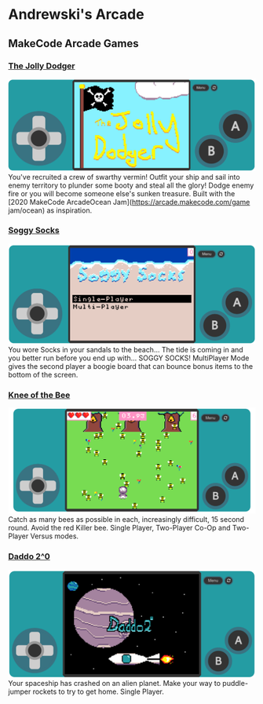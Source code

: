 # Andrewski's Arcade
## MakeCode Arcade Games
### [The Jolly Dodger](https://andrew-ski.github.io/The_jolly_dodger/)
[<img src="thejollydodger.png">](https://andrew-ski.github.ioThe_jolly_dodger/)
You've recruited a crew of swarthy vermin! Outfit your ship and sail into enemy territory to plunder some booty and steal all the glory!
Dodge enemy fire or you will become someone else's sunken treasure. 
Built with the [2020 MakeCode ArcadeOcean Jam](https://arcade.makecode.com/game jam/ocean) as inspiration.




### [Soggy Socks](https://andrew-ski.github.io/SoggySocks/)
[<img src="SoggySocks.png">](https://andrew-ski.github.io/SoggySocks/)
You wore Socks in your sandals to the beach... The tide is coming in and you better run before you end up with... SOGGY SOCKS!
MultiPlayer Mode gives the second player a boogie board that can bounce bonus items to the bottom of the screen.




### [Knee of the Bee](https://andrew-ski.github.io/knee-of-the-bee/)
[<img src="Kob1P.png">](https://andrew-ski.github.io/knee-of-the-bee/)
Catch as many bees as possible in each, increasingly difficult, 15 second round. Avoid the red Killer bee. 
Single Player, Two-Player Co-Op and Two-Player Versus modes.




### [Daddo 2^0](https://andrew-ski.github.io/daddos-escape/)
[<img src="DaddoTitle.png">](https://andrew-ski.github.io/daddos-escape/)
Your spaceship has crashed on an alien planet. Make your way to puddle-jumper rockets to try to get home.
Single Player.
